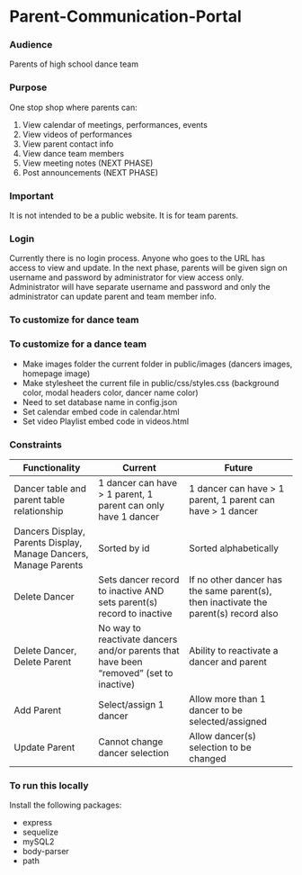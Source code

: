 # Parent-Communication-Portal

### Audience 
Parents of high school dance team

### Purpose 
One stop shop where parents can:
1.	View calendar of meetings, performances, events
2.	View videos of performances
3.	View parent contact info
4.	View dance team members
5.	View meeting notes (NEXT PHASE)
6.	Post announcements (NEXT PHASE)

### Important
It is not intended to be a public website. It is for team parents.

### Login
Currently there is no login process. Anyone who goes to the URL has access to view and update. In the next phase, parents will be given sign on username and password by administrator for view access only. Administrator will have separate username and password and only the administrator can update parent and team member info.


### To customize for dance team

### To customize for a dance team

* Make images folder the current folder in public/images (dancers images, homepage image)
* Make stylesheet the current file in public/css/styles.css (background color, modal headers color, dancer name color) 
* Need to set database name in config.json
* Set calendar embed code in calendar.html
* Set video Playlist embed code in videos.html

### Constraints
Functionality | Current | Future
--- | --- | ---
Dancer table and parent table relationship | 1 dancer can have > 1 parent, 1 parent can only have 1 dancer | 1 dancer can have > 1 parent, 1 parent can have > 1 dancer
Dancers Display, Parents Display, Manage Dancers, Manage Parents | Sorted by id | Sorted alphabetically
Delete Dancer | Sets dancer record to inactive AND sets parent(s) record to inactive | If no other dancer has the same parent(s), then inactivate the parent(s) record also
Delete Dancer, Delete Parent | No way to reactivate dancers and/or parents that have been “removed” (set to inactive) | Ability to reactivate a dancer and parent
Add Parent | Select/assign 1 dancer | Allow more than 1 dancer to be selected/assigned
Update Parent | Cannot change dancer selection | Allow dancer(s) selection to be changed

### To run this locally 
Install the following packages:
* express
* sequelize
* mySQL2
* body-parser
* path
